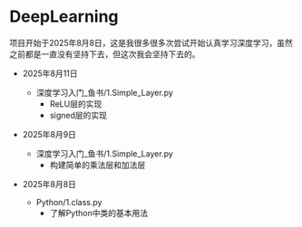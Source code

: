 # DeepLearning

项目开始于2025年8月8日，这是我很多很多次尝试开始认真学习深度学习，虽然之前都是一直没有坚持下去，但这次我会坚持下去的。

- 2025年8月11日
  - 深度学习入门_鱼书/1.Simple_Layer.py
    - ReLU层的实现
    - signed层的实现

- 2025年8月9日
  - 深度学习入门_鱼书/1.Simple_Layer.py
    - 构建简单的乘法层和加法层

- 2025年8月8日
  - Python/1.class.py 
    - 了解Python中类的基本用法
